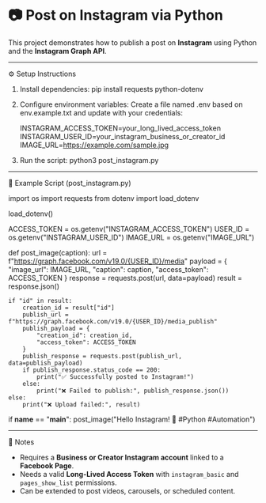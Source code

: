 # 📷 Post on Instagram via Python

This project demonstrates how to publish a post on **Instagram** using Python and the **Instagram Graph API**.

---

⚙️ Setup Instructions

1. Install dependencies:
   pip install requests python-dotenv

2. Configure environment variables:
   Create a file named .env based on env.example.txt and update with your credentials:

   INSTAGRAM_ACCESS_TOKEN=your_long_lived_access_token
   INSTAGRAM_USER_ID=your_instagram_business_or_creator_id
   IMAGE_URL=https://example.com/sample.jpg

3. Run the script:
   python3 post_instagram.py

---

📜 Example Script (post_instagram.py)

import os
import requests
from dotenv import load_dotenv

load_dotenv()

ACCESS_TOKEN = os.getenv("INSTAGRAM_ACCESS_TOKEN")
USER_ID = os.getenv("INSTAGRAM_USER_ID")
IMAGE_URL = os.getenv("IMAGE_URL")

def post_image(caption):
    url = f"https://graph.facebook.com/v19.0/{USER_ID}/media"
    payload = {
        "image_url": IMAGE_URL,
        "caption": caption,
        "access_token": ACCESS_TOKEN
    }
    response = requests.post(url, data=payload)
    result = response.json()

    if "id" in result:
        creation_id = result["id"]
        publish_url = f"https://graph.facebook.com/v19.0/{USER_ID}/media_publish"
        publish_payload = {
            "creation_id": creation_id,
            "access_token": ACCESS_TOKEN
        }
        publish_response = requests.post(publish_url, data=publish_payload)
        if publish_response.status_code == 200:
            print("✅ Successfully posted to Instagram!")
        else:
            print("❌ Failed to publish:", publish_response.json())
    else:
        print("❌ Upload failed:", result)

if __name__ == "__main__":
    post_image("Hello Instagram! 🚀 #Python #Automation")

---

📌 Notes
- Requires a **Business or Creator Instagram account** linked to a **Facebook Page**.
- Needs a valid **Long-Lived Access Token** with `instagram_basic` and `pages_show_list` permissions.
- Can be extended to post videos, carousels, or scheduled content.
